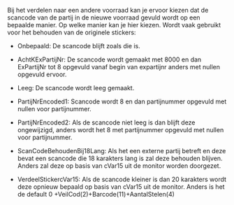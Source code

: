 Bij het verdelen naar een andere voorraad kan je ervoor kiezen dat de scancode van de partij in de nieuwe voorraad gevuld wordt op een bepaalde manier. Op welke manier kan je hier kiezen. Wordt vaak gebruikt voor het behouden van de originele stickers:

- Onbepaald: De scancode blijft zoals die is.

- AchtKExPartijNr: De scancode wordt gemaakt met 8000 en dan ExPartijNr tot 8 opgevuld vanaf begin van expartijnr anders met nullen opgevuld ervoor.

- Leeg: De scancode wordt leeg gemaakt.

- PartijNrEncoded1: Scancode wordt 8 en dan partijnummer opgevuld met nullen voor partijnummer.

- PartijNrEncoded2: Als de scancode niet leeg is dan blijft deze ongewijzigd, anders wordt het 8 met partijnummer opgevuld met nullen voor partijnummer.

- ScanCodeBehoudenBij18Lang: Als het een externe partij betreft en deze bevat een scancode die 18 karakters lang is zal deze behouden blijven. Anders zal deze op basis van cVar15 uit de monitor worden doorgezet.

- VerdeelStickercVar15: Als de scancode kleiner is dan 20 karakters wordt deze opnieuw bepaald op basis van cVar15 uit de monitor. Anders is het de default 0 +VeilCod(2)+Barcode(11)+AantalStelen(4)
